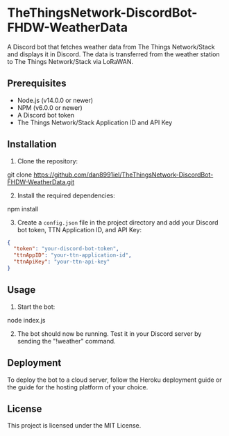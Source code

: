 # TheThingsNetwork-DiscordBot-FHDW-WeatherData

A Discord bot that fetches weather data from The Things Network/Stack and displays it in Discord. The data is transferred from the weather station to The Things Network/Stack via LoRaWAN.

## Prerequisites

- Node.js (v14.0.0 or newer)
- NPM (v6.0.0 or newer)
- A Discord bot token
- The Things Network/Stack Application ID and API Key

## Installation

1. Clone the repository:

git clone https://github.com/dan8991iel/TheThingsNetwork-DiscordBot-FHDW-WeatherData.git

2. Install the required dependencies:

npm install

3. Create a `config.json` file in the project directory and add your Discord bot token, TTN Application ID, and API Key:

```json
{
  "token": "your-discord-bot-token",
  "ttnAppID": "your-ttn-application-id",
  "ttnApiKey": "your-ttn-api-key"
}
```

## Usage

1. Start the bot:

node index.js

2. The bot should now be running. Test it in your Discord server by sending the "!weather" command.

## Deployment

To deploy the bot to a cloud server, follow the Heroku deployment guide or the guide for the hosting platform of your choice.

## License

This project is licensed under the MIT License.